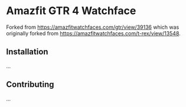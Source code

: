 # Amazfit GTR 4 Watchface

Forked from https://amazfitwatchfaces.com/gtr/view/39136 which was originally forked from https://amazfitwatchfaces.com/t-rex/view/13548.

## Installation

...

## Contributing

...
